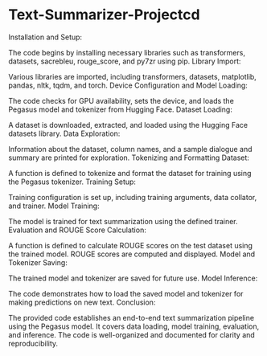 # Text-Summarizer-Projectcd 
Installation and Setup:

The code begins by installing necessary libraries such as transformers, datasets, sacrebleu, rouge_score, and py7zr using pip.
Library Import:

Various libraries are imported, including transformers, datasets, matplotlib, pandas, nltk, tqdm, and torch.
Device Configuration and Model Loading:

The code checks for GPU availability, sets the device, and loads the Pegasus model and tokenizer from Hugging Face.
Dataset Loading:

A dataset is downloaded, extracted, and loaded using the Hugging Face datasets library.
Data Exploration:

Information about the dataset, column names, and a sample dialogue and summary are printed for exploration.
Tokenizing and Formatting Dataset:

A function is defined to tokenize and format the dataset for training using the Pegasus tokenizer.
Training Setup:

Training configuration is set up, including training arguments, data collator, and trainer.
Model Training:

The model is trained for text summarization using the defined trainer.
Evaluation and ROUGE Score Calculation:

A function is defined to calculate ROUGE scores on the test dataset using the trained model. ROUGE scores are computed and displayed.
Model and Tokenizer Saving:

The trained model and tokenizer are saved for future use.
Model Inference:

The code demonstrates how to load the saved model and tokenizer for making predictions on new text.
Conclusion:

The provided code establishes an end-to-end text summarization pipeline using the Pegasus model. It covers data loading, model training, evaluation, and inference. The code is well-organized and documented for clarity and reproducibility.

